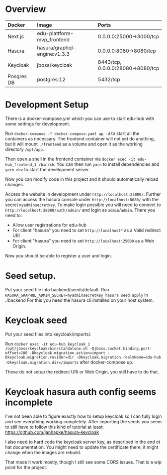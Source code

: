 # Overview

| Docker        | Image                           | Ports                             |
| :------------ | :------------------------------ | :-------------------------------- |
| Next.js       |  edu-plattform-mvp_frontend     | 0.0.0.0:25000->3000/tcp           |
| Hasura        |  hasura/graphql-engine:v1.3.3   | 0.0.0.0:8080->8080/tcp            |
| Keycloak      |  jboss/keycloak                 | 8443/tcp, 0.0.0.0:28080->8080/tcp |
| Posgres DB    |  postgres:12                    | 5432/tcp                          |

# Development Setup

There is a docker-compose.yml which you can use to start edu-hub with some settings for development.

Run `docker-compose -f docker-compose.yaml up -d` to start
all the containers as necessary. The frontend container will not yet do anything,
but it will mount `./frontend` as a volume and open it as the working directory `/opt/app`.

Then open a shell in the frontend container via `docker exec -it edu-hub_frontend_1 /bin/sh`. You can then run `yarn` to install dependencies and `yarn dev` to start the
development server.

Now you can modify code in this project and it should automatically reload changes.

Access the website in development under `http://localhost:25000/`.
Further you can access the hasura console under `http://localhost:8080/` with the secret `myadminsecretkey`.
To make login possible you will need to connect to `http://localhost:28080/auth/admin/` and login as `admin`/`admin`.
There you need to:
- Allow user registrations for edu-hub
- For client "hasura" you need to set `http://localhost*` as a Valid redirect URI
- For client "hasura" you need to set `http://localhost:25000` as a Web Origin.

Now you should be able to register a user and login.

# Seed setup.

Put your seed file into backend/seeds/default.
Run `HASURA_GRAPHQL_ADMIN_SECRET=myadminsecretkey hasura seed apply` in ./backend
For this you need the hasura cli installed on your host system.

# Keycloak seed

Put your seed files into keycloak/imports/.

Run `docker exec -it edu-hub_keycloak_1 /opt/jboss/keycloak/bin/standalone.sh -Djboss.socket.binding.port-offset=100 -Dkeycloak.migration.action=import -Dkeycloak.migration.rovider=dir -Dkeycloak.migration.realmName=edu-hub -Dkeycloak.migration.dir=/imports`
after docker-compose up.

These do not setup the redirect URI or Web Origin, you still have to do that.

# Keycloak hasura auth config seems incomplete

I've not been able to figure exactly how to setup keycloak so I can fully login and see everything working completely.
After importing the seeds you seem to still have to follow this kind of tutorial at least:
https://github.com/janhapke/hasura-keycloak

I also need to hard code the keycloak server key, as described in the end ot hat documentation. You might need to update the certificate there,
it might change when the images are rebuild.

That made it work mostly, though I still see some CORS issues. That is a wip point for the project.
